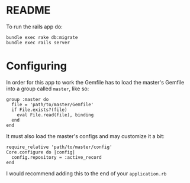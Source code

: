 # README

To run the rails app do:

    bundle exec rake db:migrate
    bundle exec rails server

# Configuring

In order for this app to work the Gemfile has to load the master's Gemfile into
a group called `master`, like so:

    group :master do
      file = 'path/to/master/Gemfile'
      if File.exists?(file)
        eval File.read(file), binding
      end
    end

It must also load the master's configs and may customize it a bit:


    require_relative 'path/to/master/config'
    Core.configure do |config|
      config.repository = :active_record
    end

I would recommend adding this to the end of your `application.rb`
